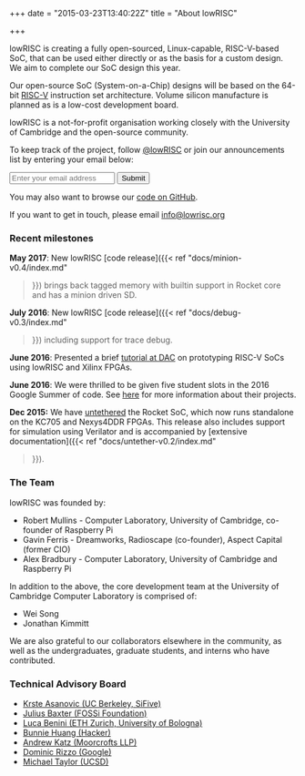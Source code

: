 +++
date = "2015-03-23T13:40:22Z"
title = "About lowRISC"

+++
  

  lowRISC is creating a fully open-sourced, Linux-capable, RISC-V-based
  SoC, that can be used either directly or as the basis for a custom design.
  We aim to complete our SoC design this year.

  Our open-source SoC (System-on-a-Chip)
  designs will be based on the 64-bit [RISC-V](http://riscv.org/) instruction
  set architecture. Volume silicon manufacture is planned
  as is a low-cost development board.
  
  lowRISC is a not-for-profit organisation working closely with the University
  of Cambridge and the open-source community.


To keep track of the project, follow [@lowRISC](https://twitter.com/lowRISC) or join our 
  announcements list by entering your email below:

  <form class="subscribe-form" action="http://subscribe.lowrisc.org/subscribe" method="post">
    <input name="email" type="email" placeholder="Enter your email address" required>
    <button type="submit" class="subscribe-button">Submit</button>
  </form>

You may also want to browse our [code on GitHub](https://github.com/lowrisc).

If you want to get in touch, please email info@lowrisc.org


### Recent milestones

**May 2017**: New lowRISC [code release]({{< ref "docs/minion-v0.4/index.md" 
>}}) brings back tagged memory with builtin support in Rocket core and has a minion driven SD.

**July 2016**: New lowRISC [code release]({{< ref "docs/debug-v0.3/index.md" 
>}}) including support for trace debug.

**June 2016**: Presented a brief [tutorial at 
DAC](http://www2.dac.com/events/eventdetails.aspx?id=200-28) on prototyping 
RISC-V SoCs using lowRISC and Xilinx FPGAs.

**June 2016**: We were thrilled to be given five student slots in the 2016 
Google Summer of code. See 
[here](http://www.lowrisc.org/blog/2016/06/lowriscs-2016-google-summer-of-code-students/) 
for more information about their projects.

**Dec 2015:** We have 
[untethered](http://www.lowrisc.org/blog/2015/12/untethered-lowrisc-release/) 
the Rocket SoC, which now runs standalone on the KC705 and Nexys4DDR FPGAs.
This release also includes support for simulation using Verilator and is 
accompanied by [extensive documentation]({{< ref "docs/untether-v0.2/index.md" 
>}}).


### The Team

lowRISC was founded by:

* Robert Mullins - Computer Laboratory, University of Cambridge, co-founder of Raspberry Pi
* Gavin Ferris - Dreamworks, Radioscape (co-founder), Aspect Capital (former CIO)
* Alex Bradbury - Computer Laboratory, University of Cambridge and Raspberry Pi

In addition to the above, the core development team at the University of 
Cambridge Computer Laboratory is comprised of:

* Wei Song
* Jonathan Kimmitt

We are also grateful to our collaborators elsewhere in the community, as well 
as the undergraduates, graduate students, and interns who have contributed.

### Technical Advisory Board

*   [Krste Asanovic (UC Berkeley, SiFive)](http://www.eecs.berkeley.edu/~krste/)
*   [Julius Baxter (FOSSi Foundation)](http://juliusbaxter.net)
*   [Luca Benini (ETH Zurich, University of Bologna)](http://www.iis.ee.ethz.ch/portrait/staff/lbenini.en.html)
*   [Bunnie Huang (Hacker)](http://en.wikipedia.org/wiki/Andrew_Huang)
*   [Andrew Katz (Moorcrofts LLP)](https://www.moorcrofts.com/about/andrew-katz/)
*   [Dominic Rizzo (Google)](http://www.linkedin.com/pub/dominic-rizzo/28/3a6/b35)
*   [Michael Taylor (UCSD)](http://cseweb.ucsd.edu/~mbtaylor/)
